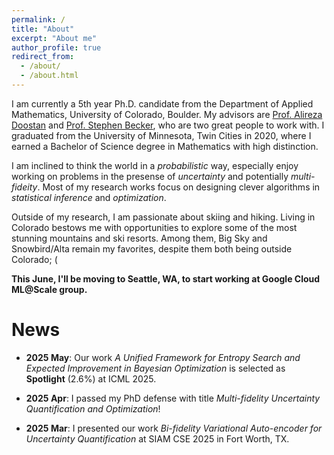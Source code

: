 ```yaml
---
permalink: /
title: "About"
excerpt: "About me"
author_profile: true
redirect_from: 
  - /about/
  - /about.html
---
```


I am currently a 5th year Ph.D. candidate from the Department of Applied Mathematics, University of Colorado, Boulder.
My advisors are [Prof. Alireza Doostan](https://www.colorado.edu/aerospace/alireza-doostan) and [Prof. Stephen Becker](https://amath.colorado.edu/faculty/becker/), who are two great people to work with. 
I graduated from the University of Minnesota, Twin Cities in 2020, where I earned a Bachelor of Science degree in Mathematics with high distinction.

I am inclined to think the world in a *probabilistic* way, especially enjoy working on problems in the presense of *uncertainty* and potentially *multi-fideity*. Most of my research works focus on designing clever algorithms in *statistical inference* and *optimization*. 

Outside of my research, I am passionate about skiing and hiking. Living in Colorado bestows me with opportunities to explore some of the most stunning mountains and ski resorts. Among them, Big Sky and Snowbird/Alta remain my favorites, despite them both being outside Colorado; (

**This June, I'll be moving to Seattle, WA, to start working at Google Cloud ML@Scale group.**

News
======
- **2025 May**: Our work *A Unified Framework for Entropy Search and Expected Improvement in Bayesian Optimization* is selected as **Spotlight** (2.6%) at ICML 2025.

- **2025 Apr**: I passed my PhD defense with title *Multi-fidelity Uncertainty Quantification and Optimization*!

- **2025 Mar**: I presented our work *Bi-fidelity Variational Auto-encoder for Uncertainty Quantification* at SIAM CSE 2025 in Fort Worth, TX.
